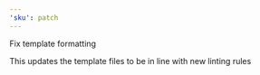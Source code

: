```yaml
---
'sku': patch
---
```


Fix template formatting

This updates the template files to be in line with new linting rules

